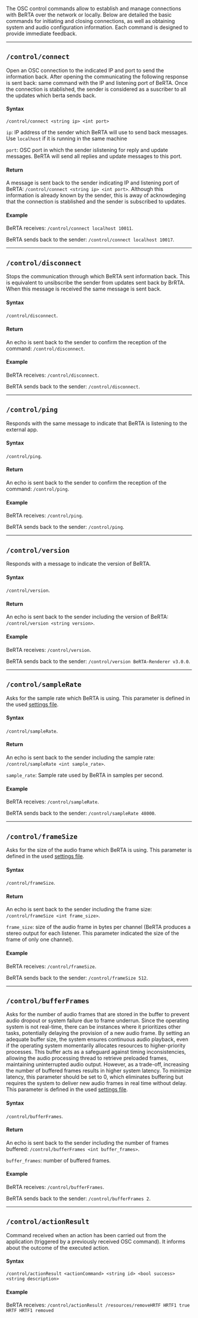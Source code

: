 The OSC control commands allow to establish and manage connections with BeRTA over the network or locally. Below are detailed the basic commands for initiating and closing connections, as well as obtaining system and audio configuration information. Each command is designed to provide immediate feedback.

<!----------------------------------------------------------------------------------->
---

## `/control/connect`

Open an OSC connection to the indicated IP and port to send the information back. After opening the communicating the following response is sent back: same command with the IP and listening port of BeRTA. Once the connection is stablished, the sender is considered as a suscriber to all the updates which berta sends back.

#### Syntax

`/control/connect <string ip> <int port>`

`ip`: IP address of the sender which BeRTA will use to send back messages. Use `localhost` if it is running in the same machine

`port`: OSC port in which the sender islistening for reply and update messages. BeRTA will send all replies and update messages to this port. 

#### Return

A message is sent back to the sender indicating IP and listening port of BeRTA: `/control/connect <string ip> <int port>`. Although this information is already known by the sender, this is away of acknowdeging that the connection is stablished and the sender is subscribed to updates.


#### Example

BeRTA receives: `/control/connect localhost 10011`.

BeRTA sends back to the sender: `/control/connect localhost 10017`. 


<!----------------------------------------------------------------------------------->
---



## `/control/disconnect`

Stops the communication through which BeRTA sent information back. This is equivalent to unsibscribe the sender from updates sent back by BrRTA. When this message is received the same message is sent back.

#### Syntax

`/control/disconnect`. 

#### Return

An echo is sent back to the sender to confirm the reception of the command: `/control/disconnect`.

#### Example

BeRTA receives: `/control/disconnect`.

BeRTA sends back to the sender: `/control/disconnect`. 


<!----------------------------------------------------------------------------------->
---



## `/control/ping`

Responds with the same message to indicate that BeRTA is listening to the external app. 

#### Syntax

`/control/ping`. 

#### Return

An echo is sent back to the sender to confirm the reception of the command: `/control/ping`.

#### Example

BeRTA receives: `/control/ping`.

BeRTA sends back to the sender: `/control/ping`. 


<!----------------------------------------------------------------------------------->
---



## `/control/version`

Responds with a message to indicate the version of BeRTA. 

#### Syntax

`/control/version`. 

#### Return

An echo is sent back to the sender including the version of BeRTA: `/control/version <string version>`.

#### Example

BeRTA receives: `/control/version`.

BeRTA sends back to the sender: `/control/version BeRTA-Renderer v3.0.0`. 


<!----------------------------------------------------------------------------------->
---



## `/control/sampleRate`

Asks for the sample rate which BeRTA is using. This parameter is defined in the used [settings file](/BRT-Documentation/setup/settingsFile).

#### Syntax

`/control/sampleRate`. 

#### Return

An echo is sent back to the sender including the sample rate: `/control/sampleRate <int sample_rate>`.

`sample_rate`: Sample rate used by BeRTA in samples per second.

#### Example

BeRTA receives: `/control/sampleRate`.

BeRTA sends back to the sender: `/control/sampleRate 48000`. 


<!----------------------------------------------------------------------------------->
---



## `/control/frameSize`

Asks for the size of the audio frame which BeRTA is using. This parameter is defined in the used [settings file](/BRT-Documentation/setup/settingsFile).

#### Syntax

`/control/frameSize`. 

#### Return

An echo is sent back to the sender including the frame size: `/control/frameSize <int frame_size>`.

`frame_size`: size of the audio frame in bytes per channel (BeRTA produces a stereo output for each listener. This parameter indicated the size of the frame of only one channel).

#### Example

BeRTA receives: `/control/frameSize`.

BeRTA sends back to the sender: `/control/frameSize 512`. 


<!----------------------------------------------------------------------------------->
---



## `/control/bufferFrames`

Asks for the number of audio frames that are stored in the buffer to prevent audio dropout or system failure due to frame underrun. Since the operating system is not real-time, there can be instances where it prioritizes other tasks, potentially delaying the provision of a new audio frame. By setting an adequate buffer size, the system ensures continuous audio playback, even if the operating system momentarily allocates resources to higher-priority processes. This buffer acts as a safeguard against timing inconsistencies, allowing the audio processing thread to retrieve preloaded frames, maintaining uninterrupted audio output. However, as a trade-off, increasing the number of buffered frames results in higher system latency. To minimize latency, this parameter should be set to 0, which eliminates buffering but requires the system to deliver new audio frames in real time without delay. This parameter is defined in the used [settings file](/BRT-Documentation/setup/settingsFile).

 

#### Syntax

`/control/bufferFrames`. 

#### Return

An echo is sent back to the sender including the number of frames buffered: `/control/bufferFrames <int buffer_frames>`.

`buffer_frames`: number of buffered frames.

#### Example

BeRTA receives: `/control/bufferFrames`.

BeRTA sends back to the sender: `/control/bufferFrames 2`. 


<!----------------------------------------------------------------------------------->
---

## `/control/actionResult `

Command received when an action has been carried out from the application (triggered by a previously received OSC command). It informs about the outcome of the executed action.

#### Syntax

`/control/actionResult <actionCommand> <string id> <bool success> <string description>`


#### Example

BeRTA receives: `/control/actionResult /resources/removeHRTF HRTF1 true HRTF HRTF1 removed`



